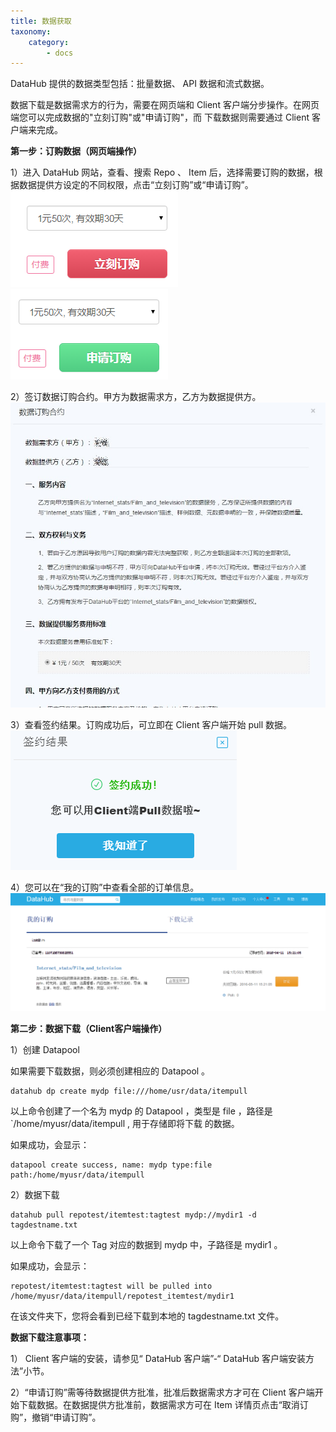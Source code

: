 ```yaml
---
title: 数据获取
taxonomy:
    category:
        - docs
---
```


DataHub 提供的数据类型包括：批量数据、 API 数据和流式数据。

数据下载是数据需求方的行为，需要在网页端和 Client 客户端分步操作。在网页端您可以完成数据的"立刻订购"或"申请订购"，而 下载数据则需要通过 Client 客户端来完成。

**第一步：订购数据（网页端操作）**

1）进入 DataHub 网站，查看、搜索 Repo 、 Item 后，选择需要订购的数据，根据数据提供方设定的不同权限，点击“立刻订购”或“申请订购”。
![](immediate_to_buy.png)![](apply_to_buy.png)
  
2）签订数据订购合约。甲方为数据需求方，乙方为数据提供方。
![](contract.jpg)
 
3）查看签约结果。订购成功后，可立即在 Client 客户端开始 pull 数据。
![](success_to_buy.png)
 
4）您可以在“我的订购”中查看全部的订单信息。
![](my_order.png)
 
**第二步：数据下载（Client客户端操作）**

1）创建 Datapool

如果需要下载数据，则必须创建相应的 Datapool 。

	datahub dp create mydp file:///home/usr/data/itempull

以上命令创建了一个名为 mydp 的 Datapool ，类型是 file ，路径是`/home/myusr/data/itempull , 用于存储即将下载 的数据。

如果成功，会显示：

	datapool create success, name: mydp type:file path:/home/myusr/data/itempull

2）数据下载

	datahub pull repotest/itemtest:tagtest mydp://mydir1 -d tagdestname.txt

以上命令下载了一个 Tag 对应的数据到 mydp 中，子路径是 mydir1 。

如果成功，会显示：

	repotest/itemtest:tagtest will be pulled into /home/myusr/data/itempull/repotest_itemtest/mydir1

在该文件夹下，您将会看到已经下载到本地的 tagdestname.txt 文件。

**数据下载注意事项：**

1） Client 客户端的安装，请参见“ DataHub 客户端”-“ DataHub 客户端安装方法”小节。

2）“申请订购”需等待数据提供方批准，批准后数据需求方才可在 Client 客户端开始下载数据。在数据提供方批准前，数据需求方可在 Item 详情页点击“取消订购”，撤销“申请订购”。
